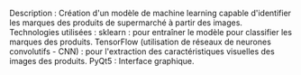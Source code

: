 Description :
    Création d'un modèle de machine learning capable d'identifier les marques des produits de supermarché à partir      des images.
Technologies utilisées :
    sklearn :  pour entraîner le modèle pour classifier les marques des produits.
    TensorFlow (utilisation de réseaux de neurones convolutifs - CNN) : pour l'extraction des caractéristiques          visuelles des images des produits.
    PyQt5 : Interface graphique.
